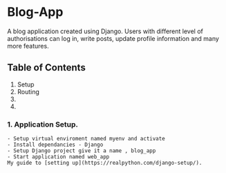 # Blog-App
A blog application created using Django. Users with different level of authorisations can log in, write posts, update profile information and many more features.

## Table of Contents
1. Setup
2. Routing
3. 
4.



### 1. Application Setup.
    - Setup virtual enviroment named myenv and activate
    - Install dependancies - Django
    - Setup Django project give it a name , blog_app
    - Start application named web_app
    My guide to [setting up](https://realpython.com/django-setup/).
